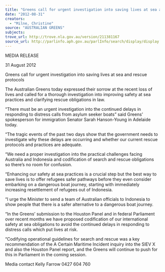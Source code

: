 ```yaml
---
title: "Greens call for urgent investigation into saving lives at sea and rescue protocols"
date: "2012-08-31"
creators:
  - "Milne, Christine"
source: "AUSTRALIAN GREENS"
subjects:
trove_url: http://trove.nla.gov.au/version/211381167
source_url: http://parlinfo.aph.gov.au/parlInfo/search/display/display.w3p;query=Id%3A%22media/pressrel/1884605%22
---
```


 MEDIA RELEASE   

 31 August 2012   

 

 Greens call for urgent investigation into saving lives at sea and rescue protocols   

 The Australian Greens today expressed their sorrow at the recent loss of lives and called for a  thorough investigation into improving safety at sea practices and clarifying rescue obligations in law.   

 “There must be an urgent investigation into the continued delays in responding to distress calls from  asylum seeker boats” said Greens’ spokesperson for immigration Senator Sarah Hanson-Young in  Adelaide today.   

 “The tragic events of the past two days show that the government needs to investigate why these  delays are occurring and whether our current rescue protocols and practices are adequate.   

 “We need a proper investigation into the practical challenges facing Australia and Indonesia and  codification of search and rescue obligations so there’s no room for confusion.   

 “Enhancing our safety at sea practices is a crucial step but the best way to save lives is to offer  refugees safer pathways before they even consider embarking on a dangerous boat journey, starting  with immediately increasing resettlement of refugees out of Indonesia.   

 “I urge the Minister to send a team of Australian officials to Indonesia to show people that there is a  safer alternative to a dangerous boat journey.   

 “In the Greens’ submission to the Houston Panel and in federal Parliament over recent months we  have proposed codification of our international safety at sea obligations to avoid the continued  delays in responding to distress calls which put lives at risk.   

 “Codifying operational guidelines for search and rescue was a key recommendation of the A Certain  Maritime Incident inquiry into the SIEV X and also the Houston Panel report, and the Greens will  continue to push for this in Parliament in the coming session.   

 

 Media contact                   Kelly Farrow 0427 604 760   

 

